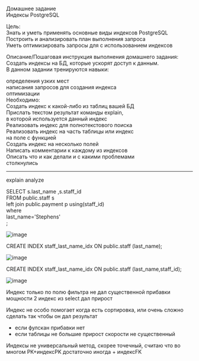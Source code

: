 Домашнее задание    
Индексы PostgreSQL    

Цель:    
Знать и уметь применять основные виды индексов PostgreSQL    
Построить и анализировать план выполнения запроса    
Уметь оптимизировать запросы для с использованием индексов    


Описание/Пошаговая инструкция выполнения домашнего задания:    
Создать индексы на БД, которые ускорят доступ к данным.    
В данном задании тренируются навыки:    

определения узких мест    
написания запросов для создания индекса    
оптимизации    
Необходимо:    
Создать индекс к какой-либо из таблиц вашей БД    
Прислать текстом результат команды explain,    
в которой используется данный индекс    
Реализовать индекс для полнотекстового поиска    
Реализовать индекс на часть таблицы или индекс    
на поле с функцией    
Создать индекс на несколько полей    
Написать комментарии к каждому из индексов    
Описать что и как делали и с какими проблемами    
столкнулись        


-------------------------------------------------------------------------------------------------------------------------




explain analyze   

   
SELECT s.last_name ,s.staff_id    
FROM public.staff s   
left join public.payment p  using(staff_id)   
where    
last_name='Stephens'   
;  

![image](https://user-images.githubusercontent.com/60733068/231560946-622018a1-41a6-47bc-aa7c-4425d286a82d.png)


CREATE INDEX staff_last_name_idx ON public.staff (last_name);   

![image](https://user-images.githubusercontent.com/60733068/231560783-cbd52fef-1c8d-4bc1-93d1-53f9a72ec8c6.png)

CREATE INDEX staff_last_name_idx ON public.staff (last_name,staff_id);   

![image](https://user-images.githubusercontent.com/60733068/231561176-e014b314-e500-42d2-885e-f455cc1562f7.png)


Индекс только по полю фильтра не дал существенной прибавки мощности 2 индекс из select дал прирост   

Индекс не особо помогает когда есть сортировка, или очень сложно сделать так чтобы он дал результат
+ если фулскан прибавки нет
+ если таблицы не большие прирост скорости не существенный

Индексы не универсальный метод, скорее точечный, считаю что во многом PK+индексPK достаточно иногда + индексFK
